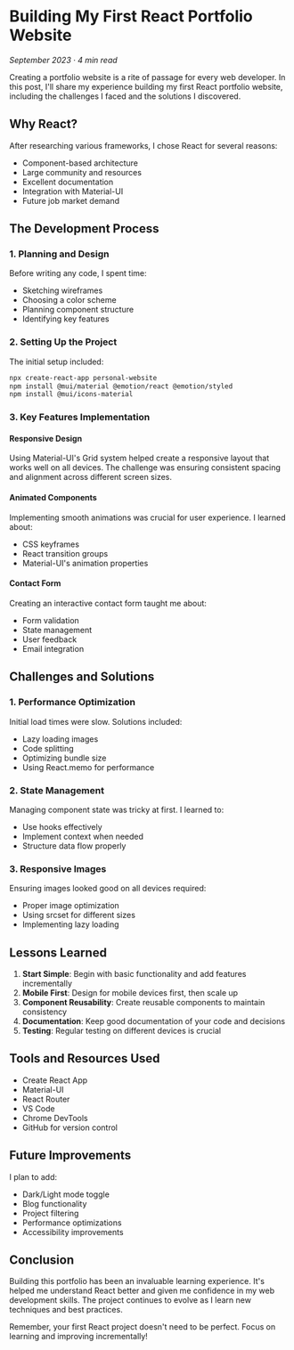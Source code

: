 # Building My First React Portfolio Website

*September 2023 · 4 min read*

Creating a portfolio website is a rite of passage for every web developer. In this post, I'll share my experience building my first React portfolio website, including the challenges I faced and the solutions I discovered.

## Why React?

After researching various frameworks, I chose React for several reasons:
- Component-based architecture
- Large community and resources
- Excellent documentation
- Integration with Material-UI
- Future job market demand

## The Development Process

### 1. Planning and Design
Before writing any code, I spent time:
- Sketching wireframes
- Choosing a color scheme
- Planning component structure
- Identifying key features

### 2. Setting Up the Project
The initial setup included:
```bash
npx create-react-app personal-website
npm install @mui/material @emotion/react @emotion/styled
npm install @mui/icons-material
```

### 3. Key Features Implementation

#### Responsive Design
Using Material-UI's Grid system helped create a responsive layout that works well on all devices. The challenge was ensuring consistent spacing and alignment across different screen sizes.

#### Animated Components
Implementing smooth animations was crucial for user experience. I learned about:
- CSS keyframes
- React transition groups
- Material-UI's animation properties

#### Contact Form
Creating an interactive contact form taught me about:
- Form validation
- State management
- User feedback
- Email integration

## Challenges and Solutions

### 1. Performance Optimization
Initial load times were slow. Solutions included:
- Lazy loading images
- Code splitting
- Optimizing bundle size
- Using React.memo for performance

### 2. State Management
Managing component state was tricky at first. I learned to:
- Use hooks effectively
- Implement context when needed
- Structure data flow properly

### 3. Responsive Images
Ensuring images looked good on all devices required:
- Proper image optimization
- Using srcset for different sizes
- Implementing lazy loading

## Lessons Learned

1. **Start Simple**: Begin with basic functionality and add features incrementally
2. **Mobile First**: Design for mobile devices first, then scale up
3. **Component Reusability**: Create reusable components to maintain consistency
4. **Documentation**: Keep good documentation of your code and decisions
5. **Testing**: Regular testing on different devices is crucial

## Tools and Resources Used

- Create React App
- Material-UI
- React Router
- VS Code
- Chrome DevTools
- GitHub for version control

## Future Improvements

I plan to add:
- Dark/Light mode toggle
- Blog functionality
- Project filtering
- Performance optimizations
- Accessibility improvements

## Conclusion

Building this portfolio has been an invaluable learning experience. It's helped me understand React better and given me confidence in my web development skills. The project continues to evolve as I learn new techniques and best practices.

Remember, your first React project doesn't need to be perfect. Focus on learning and improving incrementally!
